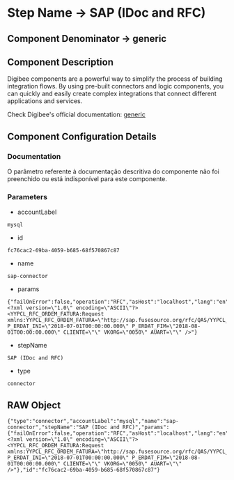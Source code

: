 # Step Name -> SAP (IDoc and RFC)
## Component Denominator -> generic

## Component Description

Digibee components are a powerful way to simplify the process of building integration flows. By using pre-built connectors and logic components, you can quickly and easily create complex integrations that connect different applications and services.

Check Digibee's official documentation: [generic](https://docs.digibee.com/documentation "Digibee documentation")

## Component Configuration Details
### Documentation

O parâmetro referente à documentação descritiva do componente não foi preenchido ou está indisponível para este componente.

### Parameters

* accountLabel
```
mysql
```

* id
```
fc76cac2-69ba-4059-b685-68f570867c87
```

* name
```
sap-connector
```

* params
```
{"failOnError":false,"operation":"RFC","asHost":"localhost","lang":"en","client":"400","sysnr":"01","RFC":"YYPCL_RFC_ORDEM_FATURA","sapRequestTemplate":"<?xml version=\"1.0\" encoding=\"ASCII\"?><YYPCL_RFC_ORDEM_FATURA:Request xmlns:YYPCL_RFC_ORDEM_FATURA=\"http://sap.fusesource.org/rfc/QAS/YYPCL_RFC_ORDEM_FATURA\" P_ERDAT_INI=\"2018-07-01T00:00:00.000\" P_ERDAT_FIM=\"2018-08-01T00:00:00.000\" CLIENTE=\"\" VKORG=\"0050\" AUART=\"\" />"}
```

* stepName
```
SAP (IDoc and RFC)
```

* type
```
connector
```


## RAW Object

```
{"type":"connector","accountLabel":"mysql","name":"sap-connector","stepName":"SAP (IDoc and RFC)","params":{"failOnError":false,"operation":"RFC","asHost":"localhost","lang":"en","client":"400","sysnr":"01","RFC":"YYPCL_RFC_ORDEM_FATURA","sapRequestTemplate":"<?xml version=\"1.0\" encoding=\"ASCII\"?><YYPCL_RFC_ORDEM_FATURA:Request xmlns:YYPCL_RFC_ORDEM_FATURA=\"http://sap.fusesource.org/rfc/QAS/YYPCL_RFC_ORDEM_FATURA\" P_ERDAT_INI=\"2018-07-01T00:00:00.000\" P_ERDAT_FIM=\"2018-08-01T00:00:00.000\" CLIENTE=\"\" VKORG=\"0050\" AUART=\"\" />"},"id":"fc76cac2-69ba-4059-b685-68f570867c87"}
```